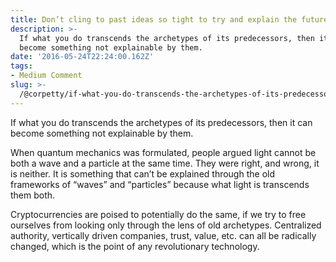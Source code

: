 ```yaml
---
title: Don’t cling to past ideas so tight to try and explain the future
description: >-
  If what you do transcends the archetypes of its predecessors, then it can
  become something not explainable by them.
date: '2016-05-24T22:24:00.162Z'
tags:
- Medium Comment
slug: >-
  /@corpetty/if-what-you-do-transcends-the-archetypes-of-its-predecessors-then-yes-you-can-f86298b658a1
---
```


If what you do transcends the archetypes of its predecessors, then it can become something not explainable by them.

When quantum mechanics was formulated, people argued light cannot be both a wave and a particle at the same time. They were right, and wrong, it is neither. It is something that can’t be explained through the old frameworks of “waves” and “particles” because what light is transcends them both.

Cryptocurrencies are poised to potentially do the same, if we try to free ourselves from looking only through the lens of old archetypes. Centralized authority, vertically driven companies, trust, value, etc. can all be radically changed, which is the point of any revolutionary technology.